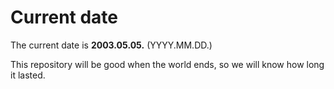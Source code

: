 # Current date

The current date is **2003.05.05.** (YYYY.MM.DD.)

This repository will be good when the world ends, so we will know how long it lasted.